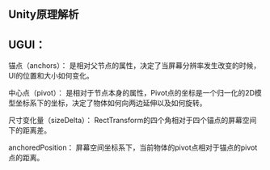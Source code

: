 ## Unity原理解析

UGUI：
--------------
锚点（anchors）：
是相对父节点的属性，决定了当屏幕分辨率发生改变的时候，UI的位置和大小如何变化。

中心点（pivot）：
是相对于节点本身的属性，Pivot点的坐标是一个归一化的2D模型坐标系下的坐标，决定了物体如何向两边延伸以及如何旋转。

尺寸变化量（sizeDelta）：
RectTransform的四个角相对于四个锚点的屏幕空间下的距离差。

anchoredPosition：
屏幕空间坐标系下，当前物体的pivot点相对于锚点的pivot点的距离。